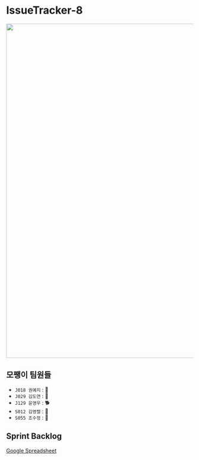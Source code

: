 # IssueTracker-8

<img width = 900 src = "https://user-images.githubusercontent.com/34840140/97556676-1eeaa500-1a1d-11eb-8fe7-6b9420af20f7.png">

## 모쨍이 팀원들
- `J018 권예지` : 🐳
- `J029 김도연` : 🐹
- `J129 윤영우` : 🐕
- `S012 김영렬` : 🐼
- `S055 조수정` : 🐲

## Sprint Backlog
[Google Spreadsheet](https://docs.google.com/spreadsheets/d/19wkM--KlfBSZAe7_RBzZKZ5Rq0YNnLkuxhtWNhTGxDA/edit?usp=sharing)
